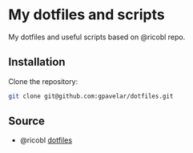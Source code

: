 # My dotfiles and scripts

My dotfiles and useful scripts based on @ricobl repo.

## Installation

Clone the repository:

```sh
git clone git@github.com:gpavelar/dotfiles.git
```


## Source

- @ricobl [dotfiles](https://github.com/ricobl/dotfiles)